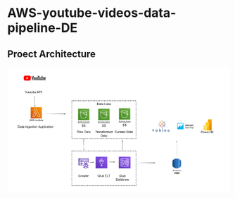 # AWS-youtube-videos-data-pipeline-DE
## Proect Architecture
![project architecture](architecture.png)

